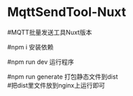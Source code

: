# MqttSendTool-Nuxt

#MQTT批量发送工具Nuxt版本

#npm i  安装依赖

#npm run dev 运行程序

#npm run generate 打包静态文件到dist  
#把dist里文件放到nginx上运行即可
